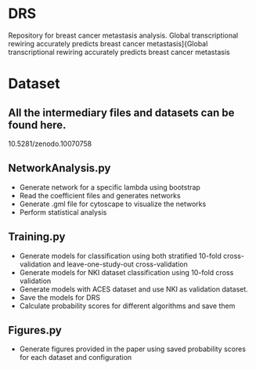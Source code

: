 # DRS
Repository for breast cancer metastasis analysis.
Global transcriptional rewiring accurately predicts breast cancer metastasis]{Global transcriptional rewiring accurately predicts breast cancer metastasis
# Dataset
## All the intermediary files and datasets can be found here.
10.5281/zenodo.10070758
## NetworkAnalysis.py
- Generate network for a specific lambda using bootstrap
- Read the coefficient files and generates networks
- Generate .gml file for cytoscape to visualize the networks
- Perform statistical analysis

## Training.py
- Generate models for classification using both stratified 10-fold cross-validation and leave-one-study-out cross-validation
- Generate models for NKI dataset classification using 10-fold cross validation
- Generate models with ACES dataset and use NKI as validation dataset.
- Save the models for DRS
- Calculate probability scores for different algorithms and save them

## Figures.py
- Generate figures provided in the paper using saved probability scores for each dataset and configuration

